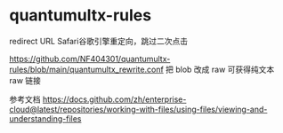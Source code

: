 # quantumultx-rules
redirect URL
Safari谷歌引擎重定向，跳过二次点击

https://github.com/NF404301/quantumultx-rules/blob/main/quantumultx_rewrite.conf
把 blob 改成 raw 可获得纯文本 raw 链接


参考文档
https://docs.github.com/zh/enterprise-cloud@latest/repositories/working-with-files/using-files/viewing-and-understanding-files